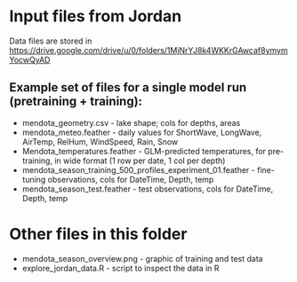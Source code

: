 # Input files from Jordan

Data files are stored in https://drive.google.com/drive/u/0/folders/1MjNrYJ8k4WKKrGAwcaf8ymymYocwQyAD

## Example set of files for a single model run (pretraining + training):

* mendota_geometry.csv - lake shape; cols for depths, areas
* mendota_meteo.feather - daily values for ShortWave, LongWave, AirTemp, RelHum, WindSpeed, Rain, Snow
* Mendota_temperatures.feather - GLM-predicted temperatures, for pre-training, in wide format (1 row per date, 1 col per depth)
* mendota_season_training_500_profiles_experiment_01.feather - fine-tuning observations, cols for DateTime, Depth, temp
* mendota_season_test.feather - test observations, cols for DateTime, Depth, temp

# Other files in this folder

* mendota_season_overview.png - graphic of training and test data
* explore_jordan_data.R - script to inspect the data in R
